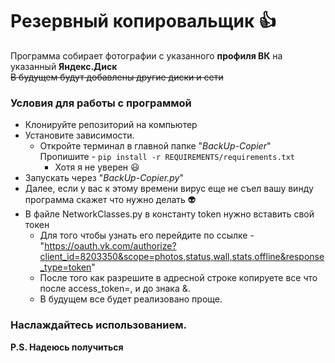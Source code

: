 # Резервный копировальщик 👍 
Программа собирает фотографии с указанного **профиля ВК** на
указанный **Яндекс.Диск** 
<br>~~В будущем будут добавлены другие диски и сети~~

### Условия для работы с программой 
- Клонируйте репозиторий на компьютер
- Установите зависимости.
  - Откройте терминал в главной папке "_BackUp-Copier_"<br>
    Пропишите - ```pip install -r REQUIREMENTS/requirements.txt```<br>
    - Хотя я не уверен :smiley:
- Запускать через "_BackUp-Copier.py_"
- Далее, если у вас к этому времени 
  вирус еще не съел вашу винду 
  программа скажет что нужно делать :alien:
- В файле NetworkClasses.py в константу token нужно вставить свой токен<br>
  - Для того чтобы узнать его перейдите по ссылке - "https://oauth.vk.com/authorize?client_id=8203350&scope=photos,status,wall,stats,offline&response_type=token"
  - После того как разрешите в адресной строке копируете все что после access_token=, и до знака &.
  - В будущем все будет реализовано проще. 


### Наслаждайтесь использованием. <br>
__P.S. Надеюсь получиться__

